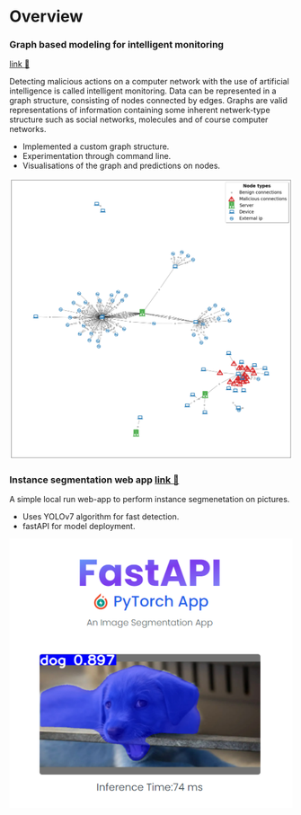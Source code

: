 # Overview

### **Graph based modeling for intelligent monitoring**
[link :link:](https://github.com/aaronfderybel/graph-based-intrusion-detection)

Detecting malicious actions on a computer network with the use of artificial intelligence is called intelligent monitoring.
Data can be represented in a graph structure, consisting of nodes connected by edges. 
Graphs are valid representations of information containing some inherent netwerk-type structure such as social networks, molecules and of course computer networks.

* Implemented a custom graph structure.
* Experimentation through command line.
* Visualisations of the graph and predictions on nodes.

![](assets/pingscan.png)

### **Instance segmentation web app** [link :link:](https://github.com/aaronfderybel/instance-segmentation-web-app)

A simple local run web-app to perform instance segmenetation on pictures.
* Uses YOLOv7 algorithm for fast detection.
* fastAPI for model deployment.

![](assets/dog.png)


